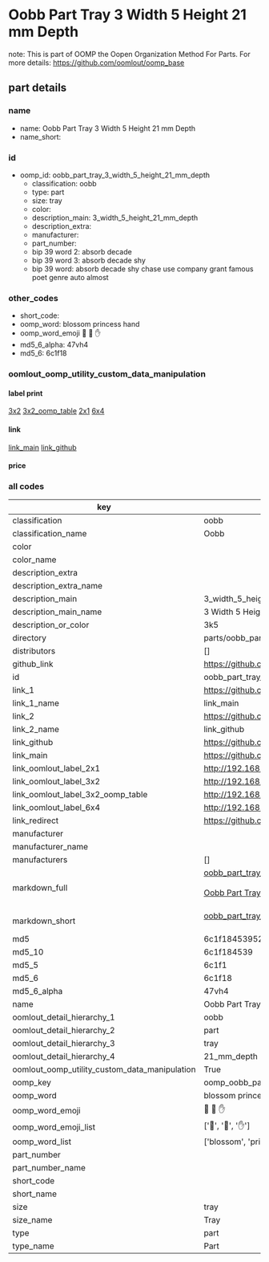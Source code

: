 # Oobb Part Tray 3 Width 5 Height 21 mm Depth  

note: This is part of OOMP the Oopen Organization Method For Parts. For more details: https://github.com/oomlout/oomp_base

##  part details
  







### name
* name: Oobb Part Tray 3 Width 5 Height 21 mm Depth
* name_short: 
### id
* oomp_id: oobb_part_tray_3_width_5_height_21_mm_depth
  * classification: oobb
  * type: part
  * size: tray
  * color: 
  * description_main: 3_width_5_height_21_mm_depth
  * description_extra: 
  * manufacturer: 
  * part_number: 
  * bip 39 word 2: absorb decade
  * bip 39 word 3: absorb decade shy
  * bip 39 word: absorb decade shy chase use company grant famous poet genre auto almost

### other_codes
* short_code: 
* oomp_word: blossom princess hand
* oomp_word_emoji :blossom: :princess: :hand:
* md5_6_alpha: 47vh4
* md5_6: 6c1f18






### oomlout_oomp_utility_custom_data_manipulation
#### label print
[3x2](http://192.168.1.245:1112/?label=oomp%2047vh4)
[3x2_oomp_table](http://192.168.1.108:1112/?label=oomp%2047vh4)
[2x1](http://192.168.1.242:1112/?label=oomp%2047vh4)
[6x4](http://192.168.1.55:1112/?label=oomp%2047vh4)    

#### link

[link_main](https://github.com/oomlout/oomlout_oomp_version_1_messy/tree/main/parts/oobb_part_tray_3_width_5_height_21_mm_depth) [link_github](https://github.com/oomlout/oomlout_oomp_version_1_messy/tree/main/parts/oobb_part_tray_3_width_5_height_21_mm_depth)                             

#### price







### all codes 
| key | value |  
| --- | --- |  
| classification | oobb |  
| classification_name | Oobb |  
| color |  |  
| color_name |  |  
| description_extra |  |  
| description_extra_name |  |  
| description_main | 3_width_5_height_21_mm_depth |  
| description_main_name | 3 Width 5 Height 21 mm Depth |  
| description_or_color | 3k5 |  
| directory | parts/oobb_part_tray_3_width_5_height_21_mm_depth |  
| distributors | [] |  
| github_link | https://github.com/oomlout/oomlout_oomp_part_src/tree/main/parts/oobb_part_tray_3_width_5_height_21_mm_depth |  
| id | oobb_part_tray_3_width_5_height_21_mm_depth |  
| link_1 | https://github.com/oomlout/oomlout_oomp_version_1_messy/tree/main/parts/oobb_part_tray_3_width_5_height_21_mm_depth |  
| link_1_name | link_main |  
| link_2 | https://github.com/oomlout/oomlout_oomp_version_1_messy/tree/main/parts/oobb_part_tray_3_width_5_height_21_mm_depth |  
| link_2_name | link_github |  
| link_github | https://github.com/oomlout/oomlout_oomp_version_1_messy/tree/main/parts/oobb_part_tray_3_width_5_height_21_mm_depth |  
| link_main | https://github.com/oomlout/oomlout_oomp_version_1_messy/tree/main/parts/oobb_part_tray_3_width_5_height_21_mm_depth |  
| link_oomlout_label_2x1 | http://192.168.1.242:1112/?label=oomp%2047vh4 |  
| link_oomlout_label_3x2 | http://192.168.1.245:1112/?label=oomp%2047vh4 |  
| link_oomlout_label_3x2_oomp_table | http://192.168.1.108:1112/?label=oomp%2047vh4 |  
| link_oomlout_label_6x4 | http://192.168.1.55:1112/?label=oomp%2047vh4 |  
| link_redirect | https://github.com/oomlout/oomlout_oomp_version_1_messy/tree/main/parts/oobb_part_tray_3_width_5_height_21_mm_depth |  
| manufacturer |  |  
| manufacturer_name |  |  
| manufacturers | [] |  
| markdown_full | [oobb_part_tray_3_width_5_height_21_mm_depth](none)<br>[](none)<br>[Oobb Part Tray 3 Width 5 Height 21 Mm Depth](none)<br><br> |  
| markdown_short | [oobb_part_tray_3_width_5_height_21_mm_depth](none)<br><br> |  
| md5 | 6c1f18453952acb4ba77d26b8f0e2006 |  
| md5_10 | 6c1f184539 |  
| md5_5 | 6c1f1 |  
| md5_6 | 6c1f18 |  
| md5_6_alpha | 47vh4 |  
| name | Oobb Part Tray 3 Width 5 Height 21 mm Depth |  
| oomlout_detail_hierarchy_1 | oobb |  
| oomlout_detail_hierarchy_2 | part |  
| oomlout_detail_hierarchy_3 | tray |  
| oomlout_detail_hierarchy_4 | 21_mm_depth |  
| oomlout_oomp_utility_custom_data_manipulation | True |  
| oomp_key | oomp_oobb_part_tray_3_width_5_height_21_mm_depth |  
| oomp_word | blossom princess hand |  
| oomp_word_emoji | :blossom: :princess: :hand: |  
| oomp_word_emoji_list | [':blossom:', ':princess:', ':hand:'] |  
| oomp_word_list | ['blossom', 'princess', 'hand'] |  
| part_number |  |  
| part_number_name |  |  
| short_code |  |  
| short_name |  |  
| size | tray |  
| size_name | Tray |  
| type | part |  
| type_name | Part |  
